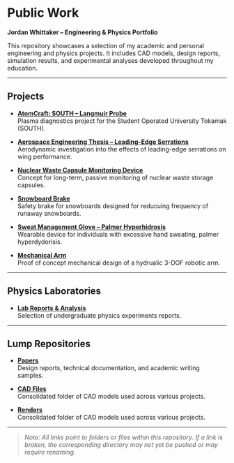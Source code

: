 # Public Work  
**Jordan Whittaker – Engineering & Physics Portfolio**  

This repository showcases a selection of my academic and personal engineering and physics projects. It includes CAD models, design reports, simulation results, and experimental analyses developed throughout my education.

---

## Projects  

- **[AtomCraft: SOUTH – Langmuir Probe](./AtomCraft_SOUTH/Langmuir_Probe/)**  
  Plasma diagnostics project for the Student Operated University Tokamak (SOUTH).

- **[Aerospace Engineering Thesis – Leading-Edge Serrations](./Thesis_LE_Serrations/)**  
  Aerodynamic investigation into the effects of leading-edge serrations on wing performance.

- **[Nuclear Waste Capsule Monitoring Device](./Nuclear_Monitoring_Device/)**  
  Concept for long-term, passive monitoring of nuclear waste storage capsules.

- **[Snowboard Brake](./Snowboard_Brake/)**  
  Safety brake for snowboards designed for reducuing frequency of runaway snowboards.

- **[Sweat Management Glove – Palmer Hyperhidrosis](./Sweat_Glove/)**  
  Wearable device for individuals with excessive hand sweating, palmer hyperdydorisis.

- **[Mechanical Arm](./Mechanical_Arm/)**  
  Proof of concept mechanical design of a hydrualic 3-DOF robotic arm.

---

## Physics Laboratories  

- **[Lab Reports & Analysis](./Physics_Labs/)**  
  Selection of undergraduate physics experiments reports.

---

## Lump Repositories  

- **[Papers](./Papers/)**  
  Design reports, technical documentation, and academic writing samples.

- **[CAD Files](./CAD_Files/)**  
  Consolidated folder of CAD models used across various projects.

- **[Renders](./Renders/)**  
  Consolidated folder of CAD models used across various projects.
---

> _Note: All links point to folders or files within this repository. If a link is broken, the corresponding directory may not yet be pushed or may require renaming._
